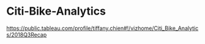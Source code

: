 # Citi-Bike-Analytics
https://public.tableau.com/profile/tiffany.chien#!/vizhome/Citi_Bike_Analytics/2018Q3Recap
